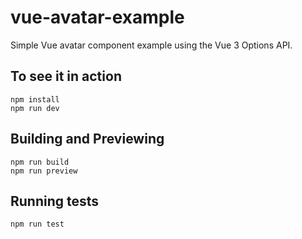 # vue-avatar-example
Simple Vue avatar component example using the Vue 3 Options API.

## To see it in action
```
npm install
npm run dev
```

## Building and Previewing
```
npm run build
npm run preview
```

## Running tests
```
npm run test
```